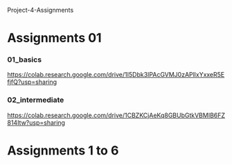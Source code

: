 Project-4-Assignments

# Assignments 01
  ### 01_basics
https://colab.research.google.com/drive/1I5Dbk3IPAcGVMJ0zAPllxYxxeR5EfjfQ?usp=sharing

 ### 02_intermediate
https://colab.research.google.com/drive/1CBZKCjAeKq8GBUbGtkVBMIB6FZ814Itw?usp=sharing

# Assignments 1 to 6
